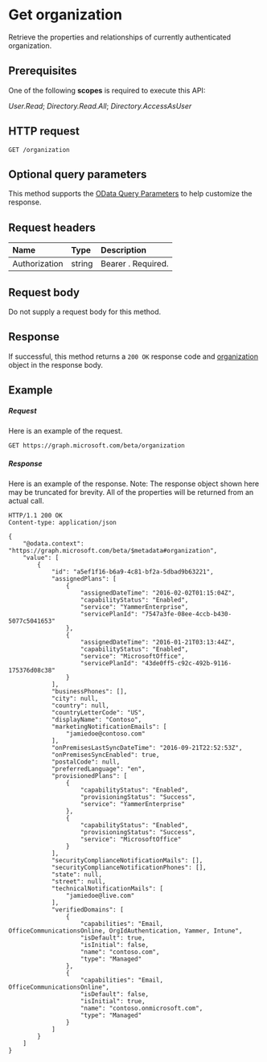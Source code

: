# Get organization

Retrieve the properties and relationships of currently authenticated organization.
## Prerequisites
One of the following **scopes** is required to execute this API:

*User.Read*; *Directory.Read.All*; *Directory.AccessAsUser*

## HTTP request
<!-- { "blockType": "ignored" } -->
```http
GET /organization

```
## Optional query parameters
This method supports the [OData Query Parameters](http://graph.microsoft.io/docs/overview/query_parameters) to help customize the response.
## Request headers
| Name       | Type | Description|
|:-----------|:------|:----------|
| Authorization  | string  | Bearer <token>. Required. |

## Request body
Do not supply a request body for this method.
## Response
If successful, this method returns a `200 OK` response code and [organization](../resources/organization.md) object in the response body.
## Example
##### Request
Here is an example of the request.
<!-- {
  "blockType": "request",
  "name": "get_organization"
}-->
```http
GET https://graph.microsoft.com/beta/organization
```
##### Response
Here is an example of the response. Note: The response object shown here may be truncated for brevity. All of the properties will be returned from an actual call.
<!-- {
  "blockType": "response",
  "truncated": true,
  "@odata.type": "microsoft.graph.organization"
} -->
```http
HTTP/1.1 200 OK
Content-type: application/json

{
    "@odata.context": "https://graph.microsoft.com/beta/$metadata#organization",
    "value": [
        {
            "id": "a5ef1f16-b6a9-4c81-bf2a-5dbad9b63221",
            "assignedPlans": [
                {
                    "assignedDateTime": "2016-02-02T01:15:04Z",
                    "capabilityStatus": "Enabled",
                    "service": "YammerEnterprise",
                    "servicePlanId": "7547a3fe-08ee-4ccb-b430-5077c5041653"
                },
                {
                    "assignedDateTime": "2016-01-21T03:13:44Z",
                    "capabilityStatus": "Enabled",
                    "service": "MicrosoftOffice",
                    "servicePlanId": "43de0ff5-c92c-492b-9116-175376d08c38"
                }
            ],
            "businessPhones": [],
            "city": null,
            "country": null,
            "countryLetterCode": "US",
            "displayName": "Contoso",
            "marketingNotificationEmails": [
                "jamiedoe@contoso.com"
            ],
            "onPremisesLastSyncDateTime": "2016-09-21T22:52:53Z",
            "onPremisesSyncEnabled": true,
            "postalCode": null,
            "preferredLanguage": "en",
            "provisionedPlans": [
                {
                    "capabilityStatus": "Enabled",
                    "provisioningStatus": "Success",
                    "service": "YammerEnterprise"
                },
                {
                    "capabilityStatus": "Enabled",
                    "provisioningStatus": "Success",
                    "service": "MicrosoftOffice"
                }
            ],
            "securityComplianceNotificationMails": [],
            "securityComplianceNotificationPhones": [],
            "state": null,
            "street": null,
            "technicalNotificationMails": [
                "jamiedoe@live.com"
            ],
            "verifiedDomains": [
                {
                    "capabilities": "Email, OfficeCommunicationsOnline, OrgIdAuthentication, Yammer, Intune",
                    "isDefault": true,
                    "isInitial": false,
                    "name": "contoso.com",
                    "type": "Managed"
                },
                {
                    "capabilities": "Email, OfficeCommunicationsOnline",
                    "isDefault": false,
                    "isInitial": true,
                    "name": "contoso.onmicrosoft.com",
                    "type": "Managed"
                }
            ]
        }
    ]
}
```

<!-- uuid: 8fcb5dbc-d5aa-4681-8e31-b001d5168d79
2015-10-25 14:57:30 UTC -->
<!-- {
  "type": "#page.annotation",
  "description": "Get organization",
  "keywords": "",
  "section": "documentation",
  "tocPath": ""
}-->
